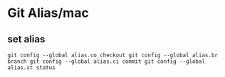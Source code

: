 # Git Alias/mac
## set alias
`
git config --global alias.co checkout
git config --global alias.br branch
git config --global alias.ci commit
git config --global alias.st status
`
